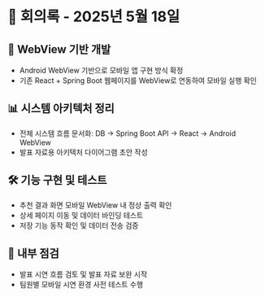 # 📅 회의록 - 2025년 5월 18일

## 🤖 WebView 기반 개발

- Android WebView 기반으로 모바일 앱 구현 방식 확정
- 기존 React + Spring Boot 웹페이지를 WebView로 연동하여 모바일 실행 확인


## 📊 시스템 아키텍처 정리

- 전체 시스템 흐름 문서화: DB → Spring Boot API → React → Android WebView
- 발표 자료용 아키텍처 다이어그램 초안 작성


## 🛠 기능 구현 및 테스트

- 추천 결과 화면 모바일 WebView 내 정상 출력 확인
- 상세 페이지 이동 및 데이터 바인딩 테스트
- 저장 기능 동작 확인 및 데이터 전송 검증


## 🔧 내부 점검

- 발표 시연 흐름 검토 및 발표 자료 보완 시작
- 팀원별 모바일 시연 환경 사전 테스트 수행

